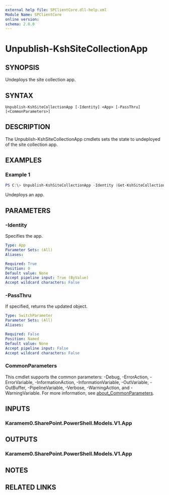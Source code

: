 ```yaml
---
external help file: SPClientCore.dll-help.xml
Module Name: SPClientCore
online version:
schema: 2.0.0
---
```


# Unpublish-KshSiteCollectionApp

## SYNOPSIS
Undeploys the site collection app.

## SYNTAX

```
Unpublish-KshSiteCollectionApp [-Identity] <App> [-PassThru] [<CommonParameters>]
```

## DESCRIPTION
The Unpublish-KshSiteCollectionApp cmdlets sets the state to undeployed of the site collection app.

## EXAMPLES

### Example 1
```powershell
PS C:\> Unpublish-KshSiteCollectionApp -Identity (Get-KshSiteCollectionApp -AppId 'fdee2390-48bf-409e-956a-20f11a0add59')
```

Undeploys an app.

## PARAMETERS

### -Identity
Specifies the app.

```yaml
Type: App
Parameter Sets: (All)
Aliases:

Required: True
Position: 0
Default value: None
Accept pipeline input: True (ByValue)
Accept wildcard characters: False
```

### -PassThru
If specified, returns the updated object.

```yaml
Type: SwitchParameter
Parameter Sets: (All)
Aliases:

Required: False
Position: Named
Default value: None
Accept pipeline input: False
Accept wildcard characters: False
```

### CommonParameters
This cmdlet supports the common parameters: -Debug, -ErrorAction, -ErrorVariable, -InformationAction, -InformationVariable, -OutVariable, -OutBuffer, -PipelineVariable, -Verbose, -WarningAction, and -WarningVariable. For more information, see [about_CommonParameters](http://go.microsoft.com/fwlink/?LinkID=113216).

## INPUTS

### Karamem0.SharePoint.PowerShell.Models.V1.App

## OUTPUTS

### Karamem0.SharePoint.PowerShell.Models.V1.App

## NOTES

## RELATED LINKS
